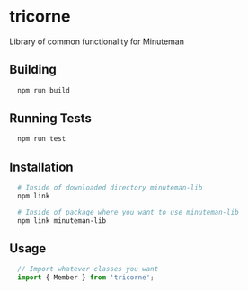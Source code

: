 # tricorne
Library of common functionality for Minuteman

## Building
```bash
  npm run build
```

## Running Tests
```bash
  npm run test
```

## Installation
```bash
  # Inside of downloaded directory minuteman-lib
  npm link

  # Inside of package where you want to use minuteman-lib
  npm link minuteman-lib
```

## Usage
```javascript
  // Import whatever classes you want
  import { Member } from 'tricorne';
```
